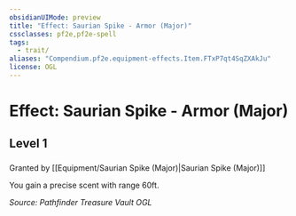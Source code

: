 ```yaml
---
obsidianUIMode: preview
title: "Effect: Saurian Spike - Armor (Major)"
cssclasses: pf2e,pf2e-spell
tags:
  - trait/
aliases: "Compendium.pf2e.equipment-effects.Item.FTxP7qt4SqZXAkJu"
license: OGL
---
```

# Effect: Saurian Spike - Armor (Major)
## Level 1
### 






Granted by [[Equipment/Saurian Spike (Major)|Saurian Spike (Major)]]

You gain a precise scent with range 60ft.

*Source: Pathfinder Treasure Vault*
*OGL*